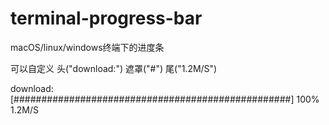 # terminal-progress-bar
macOS/linux/windows终端下的进度条

可以自定义 头("download:")  遮罩("#") 尾("1.2M/S")

download:[##################################################] 100% 1.2M/S
